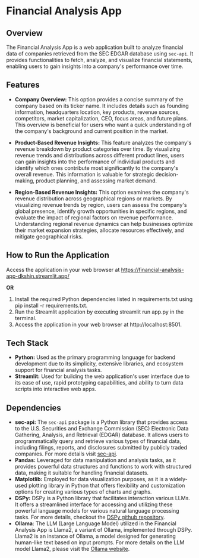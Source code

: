 # Financial Analysis App
## Overview
The Financial Analysis App is a web application built to analyze financial data of companies retrieved from the SEC EDGAR database using ```sec-api```. It provides functionalities to fetch, analyze, and visualize financial statements, enabling users to gain insights into a company's performance over time.

## Features
- **Company Overview:** This option provides a concise summary of the company based on its ticker name. It includes details such as founding information, headquarters location, key products, revenue sources, competitors, market capitalization, CEO, focus areas, and future plans. This overview is beneficial for users who want a quick understanding of the company's background and current position in the market.
  
- **Product-Based Revenue Insights:** This feature analyzes the company's revenue breakdown by product categories over time. By visualizing revenue trends and distributions across different product lines, users can gain insights into the performance of individual products and identify which ones contribute most significantly to the company's overall revenue. This information is valuable for strategic decision-making, product planning, and assessing market demand.

- **Region-Based Revenue Insights:** This option examines the company's revenue distribution across geographical regions or markets. By visualizing revenue trends by region, users can assess the company's global presence, identify growth opportunities in specific regions, and evaluate the impact of regional factors on revenue performance. Understanding regional revenue dynamics can help businesses optimize their market expansion strategies, allocate resources effectively, and mitigate geographical risks.
## How to Run the Application
Access the application in your web browser at https://financial-analysis-app-dkshjn.streamlit.app/

**OR**

1. Install the required Python dependencies listed in requirements.txt using pip install -r requirements.txt.
2. Run the Streamlit application by executing streamlit run app.py in the terminal.
3. Access the application in your web browser at http://localhost:8501.

## Tech Stack
- **Python:** Used as the primary programming language for backend development due to its simplicity, extensive libraries, and ecosystem support for financial analysis tasks.
- **Streamlit:** Used for building the web application's user interface due to its ease of use, rapid prototyping capabilities, and ability to turn data scripts into interactive web apps.


## Dependencies
- **sec-api:** The ```sec-api``` package is a Python library that provides access to the U.S. Securities and Exchange Commission (SEC) Electronic Data Gathering, Analysis, and Retrieval (EDGAR) database. It allows users to programmatically query and retrieve various types of financial data, including filings, reports, and disclosures submitted by publicly traded companies. For more details visit [sec-api](https://sec-api.io/).
- **Pandas:** Leveraged for data manipulation and analysis tasks, as it provides powerful data structures and functions to work with structured data, making it suitable for handling financial datasets.
- **Matplotlib:** Employed for data visualization purposes, as it is a widely-used plotting library in Python that offers flexibility and customization options for creating various types of charts and graphs.
- **DSPy:** DSPy is a Python library that facilitates interaction various LLMs. It offers a streamlined interface for accessing and utilizing these powerful language models for various natural language processing tasks. For more details, checkout the [DSPy github repository](https://github.com/stanfordnlp/dspy).
- **Ollama**: The LLM (Large Language Model) utilized in the Financial Analysis App is Llama2, a variant of Ollama, implemented through DSPy. Llama2 is an instance of Ollama, a model designed for generating human-like text based on input prompts. For more details on the LLM model Llama2, please visit the [Ollama website](https://ollama.com/library/llama2).


